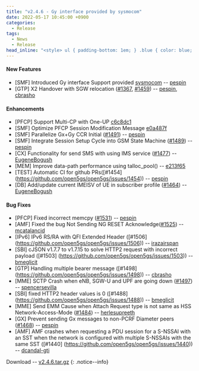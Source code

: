 ```yaml
---
title: "v2.4.6 - Gy interface provided by sysmocom"
date: 2022-05-17 10:45:00 +0900
categories:
  - Release
tags:
  - News
  - Release
head_inline: "<style> ul { padding-bottom: 1em; } .blue { color: blue; }</style>"
---
```


#### New Features
- [SMF] Introduced Gy interface Support provided [sysmocom](https://sysmocom.de) -- [pespin](https://github.com/pespin)
- [GTP] X2 Handover with SGW relocation ([#1367](https://github.com/open5gs/open5gs/issues/1367), [#1459](https://github.com/open5gs/open5gs/issues/1459)) -- [pespin](https://github.com/pespin), [cbrasho](https://github.com/cbrasho)

#### Enhancements
- [PFCP] Support Multi-CP with One-UP [c6c8dc1](https://github.com/open5gs/open5gs/commit/c6c8dc1256c304aea1fc44cd70fbaeb290f31ad3)
- [SMF] Optimize PFCP Session Modification Message [e0a487f](https://github.com/open5gs/open5gs/commit/e0a487f479b7d916044d6595228de6211d548656)
- [SMF] Parallelize Gx+Gy CCR Initial ([#1491](https://github.com/open5gs/open5gs/pull/1491)) -- [pespin](https://github.com/pespin)
- [SMF] Integrate Session Setup Cycle into GSM State Machine ([#1489](https://github.com/open5gs/open5gs/pull/1489)) -- [pespin](https://github.com/pespin)
- [CX] Functionality for send SMS with using IMS service ([#1477](https://github.com/open5gs/open5gs/pull/1477)) -- [EugeneBogush](https://github.com/EugeneBogush)
- [MEM] Improve data-path performance using talloc_pool() -- [e213f65](https://github.com/open5gs/open5gs/commit/e213f654060b7b9f2bae11420c5175e876cf006e)
- [TEST] Automatic CI for github PRs([#1454] (https://github.com/open5gs/open5gs/issues/1454)) -- [pespin](https://github.com/pespin)
- [DB] Add/update current IMEISV of UE in subscriber profile ([#1464](https://github.com/open5gs/open5gs/pull/1464)) -- [EugeneBogush](https://github.com/EugeneBogush)


#### Bug Fixes
- [PFCP] Fixed incorrect memcpy ([#1531](https://github.com/open5gs/open5gs/issues/1531)) -- [pespin](https://github.com/pespin)
- [AMF] Fixed the bug Not Sending NG RESET Acknowledge([#1525](https://github.com/open5gs/open5gs/issues/1525)) -- [mcatalancid](https://github.com/mcatalancid)
- [IPv6] IPv6 RS/RA with QFI Extended Header ([#1506] (https://github.com/open5gs/open5gs/issues/1506)) -- [irazairspan](https://github.com/irazairspan)
- [SBI] cJSON v1.7.7 to v1.7.15 to solve HTTP2 request with incorrect payload ([#1503] (https://github.com/open5gs/open5gs/issues/1503)) -- [bmeglicit](https://github.com/bmeglicit)
- [GTP] Handling multiple bearer message ([#1498] (https://github.com/open5gs/open5gs/issues/1498)) -- [cbrasho](https://github.com/cbrasho)
- [MME] SCTP Crash when eNB, SGW-U and UPF are going down ([#1497](https://github.com/open5gs/open5gs/pull/1497)) -- [spencersevilla](https://github.com/spencersevilla)
- [SBI] fixed HTTP2 header values is 0 ([#1488] (https://github.com/open5gs/open5gs/issues/1488)) -- [bmeglicit](https://github.com/bmeglicit)
- [MME] Send EMM Cause when Attach Request type is not same as HSS Network-Access-Mode ([#1484](https://github.com/open5gs/open5gs/pull/1484)) -- [herlesupreeth](https://github.com/herlesupreeth)
- [GX] Prevent sending Gx messages to non-PCRF Diameter peers ([#1468](https://github.com/open5gs/open5gs/pull/1468)) -- [pespin](https://github.com/pespin)
- [AMF] AMF crashes when requesting a PDU session for a S-NSSAI with an SST when the network is configured with multiple S-NSSAIs with the same SST ([#1440] (https://github.com/open5gs/open5gs/issues/1440)) -- [dcandal-gti](https://github.com/dcandal-gti)

Download -- [v2.4.6.tar.gz](https://github.com/open5gs/open5gs/archive/v2.4.6.tar.gz)
{: .notice--info}
